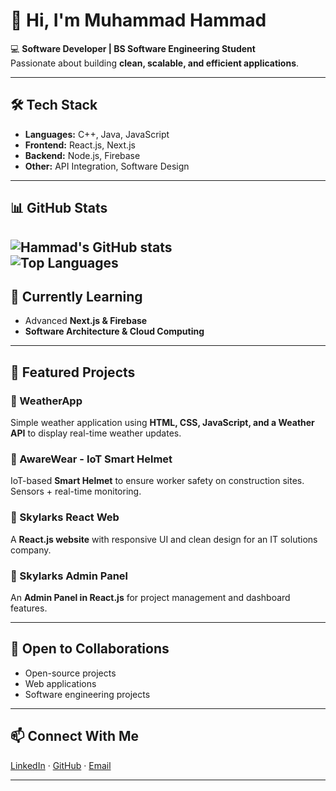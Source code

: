 # 👋 Hi, I'm Muhammad Hammad  

💻 **Software Developer | BS Software Engineering Student**  
Passionate about building **clean, scalable, and efficient applications**.  

---

## 🛠️ Tech Stack  
- **Languages:** C++, Java, JavaScript  
- **Frontend:** React.js, Next.js  
- **Backend:** Node.js, Firebase  
- **Other:** API Integration, Software Design  

---

## 📊 GitHub Stats  
![Hammad's GitHub stats](https://github-readme-stats.vercel.app/api?username=Hammad-Solutions&show_icons=true&theme=default)  
![Top Languages](https://github-readme-stats.vercel.app/api/top-langs/?username=Hammad-Solutions&layout=compact&theme=default)
---

## 🌱 Currently Learning  
- Advanced **Next.js & Firebase**  
- **Software Architecture & Cloud Computing**  

---

## 🚀 Featured Projects  

### 🔹 WeatherApp
Simple weather application using **HTML, CSS, JavaScript, and a Weather API** to display real-time weather updates.

### 🔹 AwareWear - IoT Smart Helmet
IoT-based **Smart Helmet** to ensure worker safety on construction sites. Sensors + real-time monitoring.

### 🔹 Skylarks React Web
A **React.js website** with responsive UI and clean design for an IT solutions company.

### 🔹 Skylarks Admin Panel
An **Admin Panel in React.js** for project management and dashboard features.

---

## 🤝 Open to Collaborations  
- Open-source projects  
- Web applications  
- Software engineering projects  

---

## 📫 Connect With Me  
[LinkedIn](https://www.linkedin.com/in/hammad-solution) · [GitHub](https://github.com/Hammad-Solutions) · [Email](mailto:m6784104@gmail.com)  

---
